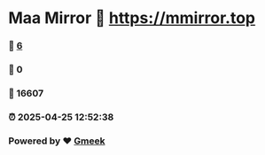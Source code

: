 # Maa Mirror :link: https://mmirror.top 
### :page_facing_up: [6](https://mmirror.top/tag.html) 
### :speech_balloon: 0 
### :hibiscus: 16607 
### :alarm_clock: 2025-04-25 12:52:38 
### Powered by :heart: [Gmeek](https://github.com/Meekdai/Gmeek)
